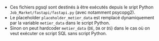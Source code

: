 - Ces fichiers pgsql sont destinés à être exécutés depuis le sript Python `Job_Market/fastapi/fastapi.py` (avec notamment psycopg2).
- Le placeholder `placeholder_metier_data` est remplacé dynamiquement par la variable `metier_data` dans le script Python.
- Sinon on peut hardcoder `metier_data` (`DE`, `DA` or `DS`) dans le cas où on veut exécuter ce script SQL sans script Python.
